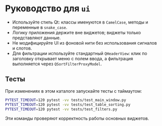 # Руководство для `ui`

- Используйте стиль Qt: классы именуются в `CamelCase`, методы и переменные в `snake_case`.
- Логику приложения держите вне виджетов; виджеты только представляют данные.
- Не модифицируйте UI из фоновой нити без использования сигналов и слотов.
- Для фильтрации используйте стандартный `QHeaderView`: клик по заголовку открывает меню с полем ввода, а фильтрация выполняется через `QSortFilterProxyModel`.

## Тесты
При изменениях в этом каталоге запускайте тесты с таймаутом:

```bash
PYTEST_TIMEOUT=120 pytest -vv tests/test_main_window.py
PYTEST_TIMEOUT=120 pytest -vv tests/test_table_sorting.py
PYTEST_TIMEOUT=120 pytest -vv tests/test_filters.py
```

Эти команды проверяют корректность работы основных виджетов.
